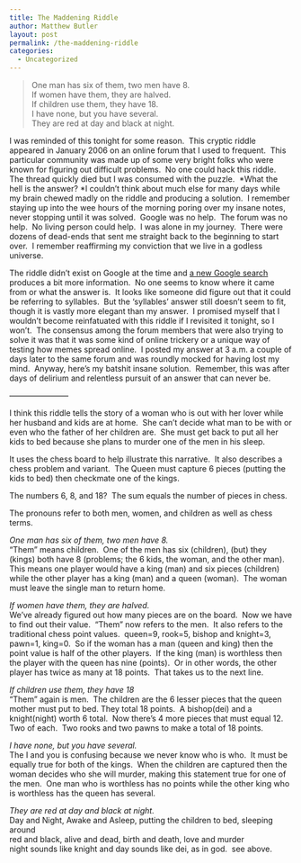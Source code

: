 ```yaml
---
title: The Maddening Riddle
author: Matthew Butler
layout: post
permalink: /the-maddening-riddle
categories:
  - Uncategorized
---
```

> One man has six of them, two men have 8.  
> If women have them, they are halved.  
> If children use them, they have 18.  
> I have none, but you have several.  
> They are red at day and black at night.

I was reminded of this tonight for some reason.  This cryptic riddle appeared in January 2006 on an online forum that I used to frequent.  This particular community was made up of some very bright folks who were known for figuring out difficult problems.  No one could hack this riddle.  The thread quickly died but I was consumed with the puzzle.  *What the hell is the answer? *I couldn&#8217;t think about much else for many days while my brain chewed madly on the riddle and producing a solution.  I remember staying up into the wee hours of the morning poring over my insane notes, never stopping until it was solved.  Google was no help.  The forum was no help.  No living person could help.  I was alone in my journey.  There were dozens of dead-ends that sent me straight back to the beginning to start over.  I remember reaffirming my conviction that we live in a godless universe.

The riddle didn&#8217;t exist on Google at the time and [a new Google search][1] produces a bit more information.  No one seems to know where it came from or what the answer is.  It looks like someone did figure out that it could be referring to syllables.  But the &#8216;syllables&#8217; answer still doesn&#8217;t seem to fit, though it is vastly more elegant than my answer.  I promised myself that I wouldn&#8217;t become reinfatuated with this riddle if I revisited it tonight, so I won&#8217;t.  The consensus among the forum members that were also trying to solve it was that it was some kind of online trickery or a unique way of testing how memes spread online.  I posted my answer at 3 a.m. a couple of days later to the same forum and was roundly mocked for having lost my mind.  Anyway, here&#8217;s my batshit insane solution.  Remember, this was after days of delirium and relentless pursuit of an answer that can never be.

&#8212;&#8212;&#8212;&#8212;&#8212;&#8212;&#8212;&#8211;

I think this riddle tells the story of a woman who is out with her lover while her husband and kids are at home.  She can&#8217;t decide what man to be with or even who the father of her children are.  She must get back to put all her kids to bed because she plans to murder one of the men in his sleep.

It uses the chess board to help illustrate this narrative.  It also describes a chess problem and variant.  The Queen must capture 6 pieces (putting the kids to bed) then checkmate one of the kings.

The numbers 6, 8, and 18?  The sum equals the number of pieces in chess.

The pronouns refer to both men, women, and children as well as chess terms.

*One man has six of them, two men have 8.*  
&#8220;Them&#8221; means children.  One of the men has six (children), (but) they (kings) both have 8 (problems; the 6 kids, the woman, and the other man). This means one player would have a king (man) and six pieces (children) while the other player has a king (man) and a queen (woman).  The woman must leave the single man to return home.

*If women have them, they are halved.*  
We&#8217;ve already figured out how many pieces are on the board.  Now we have to find out their value.  &#8220;Them&#8221; now refers to the men.  It also refers to the traditional chess point values.  queen=9, rook=5, bishop and knight=3, pawn=1, king=0.  So if the woman has a man (queen and king) then the point value is half of the other players.  If the king (man) is worthless then the player with the queen has nine (points).  Or in other words, the other player has twice as many at 18 points.  That takes us to the next line.

*If children use them, they have 18*  
&#8220;Them&#8221; again is men.  The children are the 6 lesser pieces that the queen mother must put to bed. They total 18 points.  A bishop(dei) and a knight(night) worth 6 total.  Now there&#8217;s 4 more pieces that must equal 12.  Two of each.  Two rooks and two pawns to make a total of 18 points.

*I have none, but you have several.*  
The I and you is confusing because we never know who is who.  It must be equally true for both of the kings.  When the children are captured then the woman decides who she will murder, making this statement true for one of the men.  One man who is worthless has no points while the other king who is worthless has the queen has several.

*They are red at day and black at night.*  
Day and Night, Awake and Asleep, putting the children to bed, sleeping around  
red and black, alive and dead, birth and death, love and murder  
night sounds like knight and day sounds like dei, as in god.  see above.

 [1]: http://www.google.com/search?q=One+man+has+six+of+them%2C+two+men+have+8.+If+women+have+them%2C+they+are+halved.+If+children+use+them%2C+they+have+18.+I+have+none%2C+but+you+have+several.+They+are+red+at+day+and+black+at+night.&ie=utf-8&oe=utf-8&aq=t&rls=org.mozilla:en-US:official&client=firefox-a